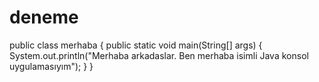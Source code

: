 # deneme


public class merhaba {
    public static void main(String[] args) {
        System.out.println("Merhaba arkadaslar. Ben merhaba isimli Java konsol uygulamasıyım");
    }
}
